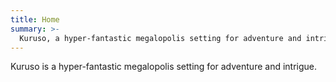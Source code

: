 ```yaml
---
title: Home
summary: >-
  Kuruso, a hyper-fantastic megalopolis setting for adventure and intrigue.
---
```


Kuruso is a hyper-fantastic megalopolis setting for adventure and intrigue.
